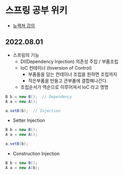 # 스프링 공부 위키

- [뉴렉쳐 강의](https://youtu.be/WjsDN_aFfyw)
## 2022.08.01

- 스프링의 기능 
	- DI(Dependency Injection) 의존성 주입 / 부품조립
	- IoC 컨테이너 (Inversion of Control)
		- 부품들을 담는 컨테이너 조립을 원하면 조립까지
		- 작은부품을 만들고 큰부품에 결합해나간다.
	- 조립순서가 역순으로 이루어져서 IoC 라고 명명

```java
B b = new B();  // Dependency
A a = new A();

a.setB(b);  // Injection
```

- Setter Injection
```java
B b = new B();
A a = new A();

a.setB(b);
```
- Construction Injection
```java
B b = new B();
A a = new A(b);
```

